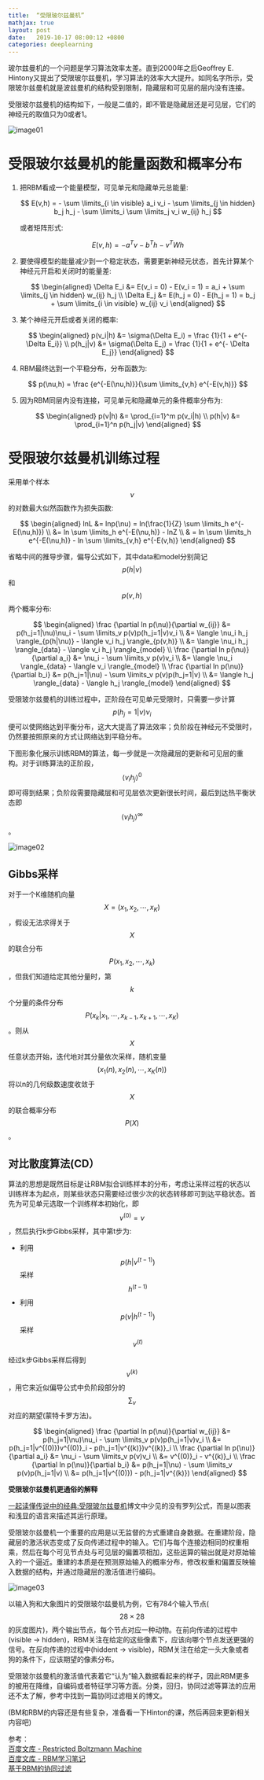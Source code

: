 ```yaml
---
title:  “受限玻尔兹曼机”
mathjax: true
layout: post
date:   2019-10-17 08:00:12 +0800
categories: deeplearning
---
```


玻尔兹曼机的一个问题是学习算法效率太差。直到2000年之后Geoffrey E. Hintony又提出了受限玻尔兹曼机，学习算法的效率大大提升。如同名字所示，受限玻尔兹曼机就是波兹曼机的结构受到限制，隐藏层和可见层的层内没有连接。


受限玻尔兹曼机的结构如下，一般是二值的，即不管是隐藏层还是可见层，它们的神经元的取值只为0或者1。

![image01]({{site.baseurl}}/image/20191018/rbm.png)

# 受限玻尔兹曼机的能量函数和概率分布

1. 把RBM看成一个能量模型，可见单元和隐藏单元总能量:

    $$
    E(v,h) = - \sum \limits_{i \in visible} a_i v_i - \sum \limits_{j \in hidden} b_j h_j - \sum \limits_i \sum \limits_j v_i w_{ij} h_j
    $$

    或者矩阵形式:

    $$
    E(v,h) = - a^Tv - b^Th - v^TWh
    $$

2. 要使得模型的能量减少到一个稳定状态，需要更新神经元状态，首先计算某个神经元开启和关闭时的能量差:

    $$
    \begin{aligned}
    \Delta E_i &= E(v_i = 0) - E(v_i = 1) = a_i + \sum \limits_{j \in hidden} w_{ij} h_j \\
    \Delta E_j &= E(h_j = 0) - E(h_j = 1) = b_j + \sum \limits_{i \in visible} w_{ij} v_i
    \end{aligned}
    $$

3. 某个神经元开启或者关闭的概率:

    $$
    \begin{aligned}
    p(v_i|h) &= \sigma(\Delta E_i) = \frac {1}{1 + e^{- \Delta E_i}} \\
    p(h_j|v) &= \sigma(\Delta E_j) = \frac {1}{1 + e^{- \Delta E_j}}
    \end{aligned}
    $$

4. RBM最终达到一个平稳分布，分布函数为:

    $$
    p(\nu,h) = \frac {e^{-E(\nu,h)}}{\sum \limits_{v,h} e^{-E(v,h)}}
    $$

5. 因为RBM同层内没有连接，可见单元和隐藏单元的条件概率分布为:

    $$
    \begin{aligned}
    p(v|h) &= \prod_{i=1}^m p(v_i|h) \\
    p(h|v) &= \prod_{i=1}^n p(h_j|v)
    \end{aligned}
    $$

# 受限玻尔兹曼机训练过程

采用单个样本$$\nu$$的对数最大似然函数作为损失函数:

$$
\begin{aligned}
lnL &= lnp(\nu) = ln(\frac{1}{Z} \sum \limits_h e^{-E(\nu,h)}) \\
&= ln \sum \limits_h e^{-E(\nu,h)} - lnZ \\
& = ln \sum \limits_h e^{-E(\nu,h)} - ln \sum \limits_{v,h} e^{-E(v,h)}
\end{aligned}
$$

省略中间的推导步骤，偏导公式如下，其中data和model分别简记$$p(h \vert \nu)$$和$$p(v,h)$$两个概率分布:

$$
\begin{aligned}
\frac {\partial ln p(\nu)}{\partial w_{ij}} &= p(h_j=1|\nu)\nu_i - \sum \limits_v p(v)p(h_j=1|v)v_i \\
&= \langle \nu_i h_j \rangle_{p(h|\nu)} - \langle v_i h_j \rangle_{p(v,h)} \\
&= \langle \nu_i h_j \rangle_{data} - \langle v_i h_j \rangle_{model} \\
\frac {\partial ln p(\nu)}{\partial a_i} &= \nu_i - \sum \limits_v p(v)v_i \\
&= \langle \nu_i \rangle_{data} - \langle v_i \rangle_{model} \\
\frac {\partial ln p(\nu)}{\partial b_i} &= p(h_j=1|\nu) - \sum \limits_v p(v)p(h_j=1|v) \\
&= \langle h_j \rangle_{data} - \langle h_j \rangle_{model}
\end{aligned}
$$

受限玻尔兹曼机的训练过程中，正阶段在可见单元受限时，只需要一步计算$$p(h_j=1 \vert \nu)\nu_i$$便可以使网络达到平衡分布，这大大提高了算法效率；负阶段在神经元不受限时，仍然要按照原来的方式让网络达到平稳分布。

下图形象化展示训练RBM的算法，每一步就是一次隐藏层的更新和可见层的重构。对于训练算法的正阶段，$$\langle v_i h_j \rangle^0$$即可得到结果；负阶段需要隐藏层和可见层依次更新很长时间，最后到达热平衡状态即$$\langle v_i h_j \rangle^\infty$$。

![image02]({{site.baseurl}}/image/20191018/rbm_train.png)

## Gibbs采样

对于一个K维随机向量$$X = (x_1, x_2, \cdots, x_K)$$，假设无法求得关于$$X$$的联合分布$$P(x_1, x_2, \cdots, x_k)$$，但我们知道给定其他分量时，第$$k$$个分量的条件分布$$P(x_k \vert x_1, \cdots, x_{k-1}, x_{k+1}, \cdots, x_K)$$。则从$$X$$任意状态开始，迭代地对其分量依次采样，随机变量$$(x_1(n), x_2(n), \cdots, x_K(n))$$将以n的几何级数速度收敛于$$X$$的联合概率分布$$P(X)$$。

## 对比散度算法(CD）

算法的思想是既然目标是让RBM拟合训练样本的分布，考虑让采样过程的状态以训练样本为起点，则某些状态只需要经过很少次的状态转移即可到达平稳状态。首先为可见单元选取一个训练样本初始化，即$$v^{(0)}=\nu$$，然后执行k步Gibbs采样，其中第t步为:

- 利用$$p(h \vert v^{(t-1)})$$采样$$h^{(t-1)}$$
- 利用$$p(v \vert h^{(t-1)})$$采样$$v^{(t)}$$

经过k步Gibbs采样后得到$$v^{(k)}$$，用它来近似偏导公式中负阶段部分的$$\sum_v$$对应的期望(蒙特卡罗方法)。

$$
\begin{aligned}
\frac {\partial ln p(\nu)}{\partial w_{ij}} &= p(h_j=1|\nu)\nu_i - \sum \limits_v p(v)p(h_j=1|v)v_i \\
&= p(h_j=1|v^{(0)})v^{(0)}_i - p(h_j=1|v^{(k)})v^{(k)}_i \\
\frac {\partial ln p(\nu)}{\partial a_i} &= \nu_i - \sum \limits_v p(v)v_i \\
&= v^{(0)}_i - v^{(k)}_i \\
\frac {\partial ln p(\nu)}{\partial b_i} &= p(h_j=1|\nu) - \sum \limits_v p(v)p(h_j=1|v) \\
&= p(h_j=1|v^{(0)}) - p(h_j=1|v^{(k)})
\end{aligned}
$$

**受限玻尔兹曼机更通俗的解释**

[一起读懂传说中的经典:受限玻尔兹曼机](https://baijiahao.baidu.com/s?id=1599798281463567369)博文中少见的没有罗列公式，而是以图表和浅显的语言来描述其运行原理。

受限玻尔兹曼机一个重要的应用是以无监督的方式重建自身数据。在重建阶段，隐藏层的激活状态变成了反向传递过程中的输入。它们与每个连接边相同的权重相乘，然后在每个可见节点处与可见层的偏置项相加，这些运算的输出就是对原始输入的一个逼近。重建的本质是在预测原始输入的概率分布，修改权重和偏置反映输入数据的结构，并通过隐藏层的激活值进行编码。

![image03]({{site.baseurl}}/image/20191018/kl.png)

以输入狗和大象图片的受限玻尔兹曼机为例，它有784个输入节点($$28 \times 28$$的灰度图片)，两个输出节点，每个节点对应一种动物。在前向传递的过程中(visible -> hidden)，RBM关注在给定的这些像素下，应该向哪个节点发送更强的信号。在反向传递的过程中(hiddent -> visible)，RBM关注在给定一头大象或者狗的条件下，应该期望的像素分布。

受限玻尔兹曼机的激活值代表着它“认为”输入数据看起来的样子，因此RBM更多的被用在降维，自编码或者特征学习等方面。分类，回归，协同过滤等算法的应用还不太了解，参考中找到一篇协同过滤相关的博文。

(BM和RBM的内容还是有些复杂，准备看一下Hinton的课，然后再回来更新相关内容吧)

参考：  
[百度文库 - Restricted Boltzmann Machine](https://wenku.baidu.com/view/728eee95b1717fd5360cba1aa8114431b90d8ef4.html)  
[百度文库 - RBM学习笔记](https://wenku.baidu.com/view/db591d95770bf78a652954ee.html)  
[基于RBM的协同过滤](https://www.cnblogs.com/kemaswill/p/3269138.html)
